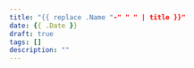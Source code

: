 ```yaml
---
title: "{{ replace .Name "-" " " | title }}"
date: {{ .Date }}
draft: true
tags: []
description: ""
---
```

